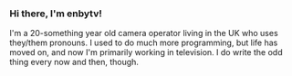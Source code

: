 ### Hi there, I'm enbytv!

I'm a 20-something year old camera operator living in the UK who uses they/them pronouns. I used to do much more programming, but life has moved on, and now I'm primarily working in television. I do write the odd thing every now and then, though.
